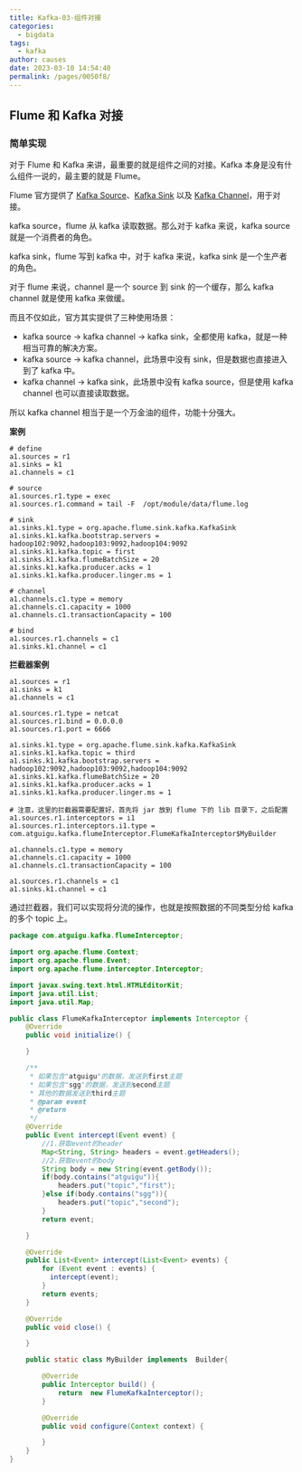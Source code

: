 ```yaml
---
title: Kafka-03-组件对接
categories: 
  - bigdata
tags: 
  - kafka
author: causes
date: 2023-03-10 14:54:40
permalink: /pages/0050f8/
---
```


## Flume 和 Kafka 对接

### 简单实现

对于 Flume 和 Kafka 来讲，最重要的就是组件之间的对接。Kafka 本身是没有什么组件一说的，最主要的就是 Flume。

Flume 官方提供了 [Kafka Source](https://flume.apache.org/releases/content/1.9.0/FlumeUserGuide.html#kafka-source)、[Kafka Sink](https://flume.apache.org/releases/content/1.9.0/FlumeUserGuide.html#kafka-sink) 以及 [Kafka Channel](https://flume.apache.org/releases/content/1.9.0/FlumeUserGuide.html#kafka-channel)，用于对接。

kafka source，flume 从 kafka 读取数据。那么对于 kafka 来说，kafka source 就是一个消费者的角色。

kafka sink，flume 写到 kafka 中，对于 kafka 来说，kafka sink 是一个生产者的角色。

对于 flume 来说，channel 是一个 source 到 sink 的一个缓存，那么 kafka channel 就是使用 kafka 来做缓。

而且不仅如此，官方其实提供了三种使用场景：

- kafka source -> kafka channel -> kafka sink，全都使用 kafka，就是一种相当可靠的解决方案。
- kafka source -> kafka channel，此场景中没有 sink，但是数据也直接进入到了 kafka 中。
- kafka channel -> kafka sink，此场景中没有 kafka source，但是使用 kafka channel 也可以直接读取数据。

所以 kafka channel 相当于是一个万金油的组件，功能十分强大。

**案例**

```shell
# define
a1.sources = r1
a1.sinks = k1
a1.channels = c1

# source
a1.sources.r1.type = exec
a1.sources.r1.command = tail -F  /opt/module/data/flume.log

# sink
a1.sinks.k1.type = org.apache.flume.sink.kafka.KafkaSink
a1.sinks.k1.kafka.bootstrap.servers = hadoop102:9092,hadoop103:9092,hadoop104:9092
a1.sinks.k1.kafka.topic = first
a1.sinks.k1.kafka.flumeBatchSize = 20
a1.sinks.k1.kafka.producer.acks = 1
a1.sinks.k1.kafka.producer.linger.ms = 1

# channel
a1.channels.c1.type = memory
a1.channels.c1.capacity = 1000
a1.channels.c1.transactionCapacity = 100

# bind
a1.sources.r1.channels = c1
a1.sinks.k1.channel = c1
```

**拦截器案例**

```shell
a1.sources = r1
a1.sinks = k1
a1.channels = c1

a1.sources.r1.type = netcat
a1.sources.r1.bind = 0.0.0.0
a1.sources.r1.port = 6666

a1.sinks.k1.type = org.apache.flume.sink.kafka.KafkaSink
a1.sinks.k1.kafka.topic = third
a1.sinks.k1.kafka.bootstrap.servers = hadoop102:9092,hadoop103:9092,hadoop104:9092
a1.sinks.k1.kafka.flumeBatchSize = 20
a1.sinks.k1.kafka.producer.acks = 1
a1.sinks.k1.kafka.producer.linger.ms = 1

# 注意，这里的拦截器需要配置好，首先将 jar 放到 flume 下的 lib 目录下，之后配置
a1.sources.r1.interceptors = i1
a1.sources.r1.interceptors.i1.type = com.atguigu.kafka.flumeInterceptor.FlumeKafkaInterceptor$MyBuilder

a1.channels.c1.type = memory
a1.channels.c1.capacity = 1000
a1.channels.c1.transactionCapacity = 100

a1.sources.r1.channels = c1
a1.sinks.k1.channel = c1
```

通过拦截器，我们可以实现将分流的操作，也就是按照数据的不同类型分给 kafka 的多个 topic 上。

```java
package com.atguigu.kafka.flumeInterceptor;

import org.apache.flume.Context;
import org.apache.flume.Event;
import org.apache.flume.interceptor.Interceptor;

import javax.swing.text.html.HTMLEditorKit;
import java.util.List;
import java.util.Map;

public class FlumeKafkaInterceptor implements Interceptor {
    @Override
    public void initialize() {

    }

    /**
     * 如果包含"atguigu"的数据，发送到first主题
     * 如果包含"sgg"的数据，发送到second主题
     * 其他的数据发送到third主题
     * @param event
     * @return
     */
    @Override
    public Event intercept(Event event) {
        //1.获取event的header
        Map<String, String> headers = event.getHeaders();
        //2.获取event的body
        String body = new String(event.getBody());
        if(body.contains("atguigu")){
            headers.put("topic","first");
        }else if(body.contains("sgg")){
            headers.put("topic","second");
        }
        return event;

    }

    @Override
    public List<Event> intercept(List<Event> events) {
        for (Event event : events) {
          intercept(event);
        }
        return events;
    }

    @Override
    public void close() {

    }

    public static class MyBuilder implements  Builder{

        @Override
        public Interceptor build() {
            return  new FlumeKafkaInterceptor();
        }

        @Override
        public void configure(Context context) {

        }
    }
}
```
